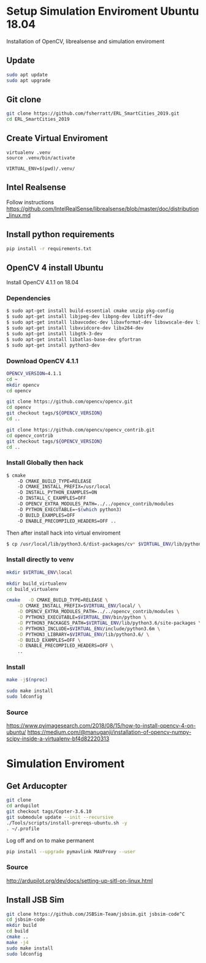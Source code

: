 # Setup Simulation Enviroment Ubuntu 18.04
Installation of OpenCV, librealsense and simulation enviroment

## Update
```bash
sudo apt update
sudo apt upgrade
```

## Git clone
```bash
git clone https://github.com/fsherratt/ERL_SmartCities_2019.git
cd ERL_SmartCities_2019
```

## Create Virtual Enviroment
```
virtualenv .venv
source .venv/bin/activate

VIRTUAL_ENV=$(pwd)/.venv/
```

## Intel Realsense
Follow instructions https://github.com/IntelRealSense/librealsense/blob/master/doc/distribution_linux.md

## Install python requirements
```bash
pip install -r requirements.txt
```

## OpenCV 4 install Ubuntu
Install OpenCV 4.1.1 on 18.04

### Dependencies
```bash
$ sudo apt-get install build-essential cmake unzip pkg-config
$ sudo apt-get install libjpeg-dev libpng-dev libtiff-dev
$ sudo apt-get install libavcodec-dev libavformat-dev libswscale-dev libv4l-dev
$ sudo apt-get install libxvidcore-dev libx264-dev
$ sudo apt-get install libgtk-3-dev
$ sudo apt-get install libatlas-base-dev gfortran
$ sudo apt-get install python3-dev
```

### Download OpenCV 4.1.1
```bash
OPENCV_VERSION=4.1.1
cd ~
mkdir opencv
cd opencv

git clone https://github.com/opencv/opencv.git
cd opencv
git checkout tags/${OPENCV_VERSION}
cd ..

git clone https://github.com/opencv/opencv_contrib.git
cd opencv_contrib
git checkout tags/${OPENCV_VERSION}
cd ..
```

### Install Globally then hack
```bash
$ cmake 
	-D CMAKE_BUILD_TYPE=RELEASE 
	-D CMAKE_INSTALL_PREFIX=/usr/local 
	-D INSTALL_PYTHON_EXAMPLES=ON 
	-D INSTALL_C_EXAMPLES=OFF 
	-D OPENCV_EXTRA_MODULES_PATH=../../opencv_contrib/modules 
	-D PYTHON_EXECUTABLE=~$(which python3) 
	-D BUILD_EXAMPLES=OFF 
	-D ENABLE_PRECOMPILED_HEADERS=OFF ..
```

Then after install hack into virtual enviroment
```bash
$ cp /usr/local/lib/python3.6/dist-packages/cv* $VIRTUAL_ENV/lib/python3.6/site-packages/ -r
```

### Install directly to venv
```bash
mkdir $VIRTUAL_ENV\local

mkdir build_virtualenv
cd build_virtualenv

cmake   -D CMAKE_BUILD_TYPE=RELEASE \
	-D CMAKE_INSTALL_PREFIX=$VIRTUAL_ENV/local/ \
	-D OPENCV_EXTRA_MODULES_PATH=../../opencv_contrib/modules \
	-D PYTHON3_EXECUTABLE=$VIRTUAL_ENV/bin/python \
	-D PYTHON3_PACKAGES_PATH=$VIRTUAL_ENV/lib/python3.6/site-packages \
	-D PYTHON3_INCLUDE=$VIRTUAL_ENV/include/python3.6m \
	-D PYTHON3_LIBRARY=$VIRTUAL_ENV/lib/python3.6/ \
	-D BUILD_EXAMPLES=OFF \
	-D ENABLE_PRECOMPILED_HEADERS=OFF \
	..
```

### Install
```bash
make -j$(nproc)

sudo make install
sudo ldconfig
```

### Source
https://www.pyimagesearch.com/2018/08/15/how-to-install-opencv-4-on-ubuntu/
https://medium.com/@manuganji/installation-of-opencv-numpy-scipy-inside-a-virtualenv-bf4d82220313

# Simulation Enviroment
## Get Arducopter
```bash
git clone
cd ardupilot
git checkout tags/Copter-3.6.10
git submodule update --init --recursive
./Tools/scripts/install-prereqs-ubuntu.sh -y
. ~/.profile
```

Log off and on to make permanent

```bash
pip install --upgrade pymavlink MAVProxy --user
```

### Source 
http://ardupilot.org/dev/docs/setting-up-sitl-on-linux.html

## Install JSB Sim
```bash
git clone https://github.com/JSBSim-Team/jsbsim.git jsbsim-code^C
cd jsbsim-code
mkdir build
cd build
cmake ..
make -j4
sudo make install
sudo ldconfig
```






